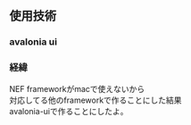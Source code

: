 ## 使用技術
<h3>avalonia ui</h3>
<h3> 経緯 </h3>
<p>NEF frameworkがmacで使えないから
  <br>対応してる他のframeworkで作ることにした結果
  <br>avalonia-uiで作ることにしたよ。
</p>
